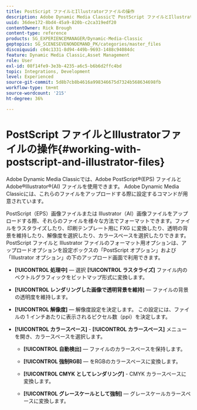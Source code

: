 ```yaml
---
title: PostScript ファイルとIllustratorファイルの操作
description: Adobe Dynamic Media Classicで PostScript ファイルとIllustratorファイルを使用する方法を説明します。
uuid: 36dee172-8bd4-45a9-820b-c2ca319edf20
contentOwner: Rick Brough
content-type: reference
products: SG_EXPERIENCEMANAGER/Dynamic-Media-Classic
geptopics: SG_SCENESEVENONDEMAND_PK/categories/master_files
discoiquuid: c04c1331-8d94-449b-9693-1488c94084dc
feature: Dynamic Media Classic,Asset Management
role: User
exl-id: 08f14fe9-3e3b-4235-a6c5-b6b6d2ffc4bd
topic: Integrations, Development
level: Experienced
source-git-commit: 5d8b7cb8b4616a998346675d7324b568634698fb
workflow-type: tm+mt
source-wordcount: '215'
ht-degree: 36%

---
```


# PostScript ファイルとIllustratorファイルの操作{#working-with-postscript-and-illustrator-files}

Adobe Dynamic Media Classicでは、Adobe PostScript®(EPS) ファイルとAdobe®Illustrator®(AI) ファイルを使用できます。 Adobe Dynamic Media Classicには、これらのファイルをアップロードする際に設定するコマンドが用意されています。

PostScript（EPS）画像ファイルまたは Illustrator（AI）画像ファイルをアップロードする際、それらのファイルを様々な方法でフォーマットできます。ファイルをラスタライズしたり、印刷テンプレート用に FXG に変換したり、透明の背景を維持したり、解像度を選択したり、カラースペースを選択したりできます。PostScript ファイルと Illustrator ファイルのフォーマット用オプションは、アップロードオプションを設定ボックスの「PostScript オプション」および「Illustrator オプション」の下のアップロード画面で利用できます。

* **[!UICONTROL 処理中]**  — 選択 **[!UICONTROL ラスタライズ]** ファイル内のベクトルグラフィックをビットマップ形式に変換します。

* **[!UICONTROL レンダリングした画像で透明背景を維持]**  — ファイルの背景の透明度を維持します。

* **[!UICONTROL 解像度]**  — 解像度設定を決定します。 この設定には、ファイルの 1 インチあたりに表示されるピクセル数（ppi）を決定します。

* **[!UICONTROL カラースペース]** - **[!UICONTROL カラースペース]** メニューを開き、カラースペースを選択します。

   * **[!UICONTROL 自動検出]**  — ファイルのカラースペースを保持します。

   * **[!UICONTROL 強制RGB]**  — をRGBのカラースペースに変換します。

   * **[!UICONTROL CMYK としてレンダリング]** - CMYK カラースペースに変換します。

   * **[!UICONTROL グレースケールとして強制]**  — グレースケールカラースペースに変換します。
